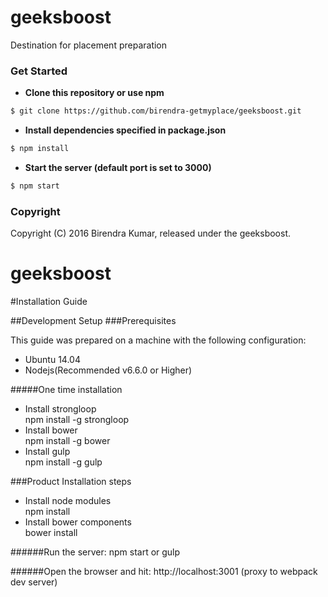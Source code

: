 # geeksboost

Destination for placement preparation

### Get Started
- **Clone this repository or use npm**
```bash
$ git clone https://github.com/birendra-getmyplace/geeksboost.git
```

- **Install dependencies specified in package.json**
```bash
$ npm install
```

- **Start the server (default port is set to 3000)**
```bash
$ npm start
```


### Copyright

Copyright (C) 2016 Birendra Kumar, released under the geeksboost.
# geeksboost

#Installation Guide

##Development Setup
###Prerequisites

This guide was prepared on a machine with the following configuration:

* Ubuntu 14.04
* Nodejs(Recommended v6.6.0 or Higher)  

#####One time installation
* Install strongloop  
  npm install -g strongloop
* Install bower  
  npm install -g bower
* Install gulp  
  npm install -g gulp

###Product Installation steps  
* Install node modules  
  npm install
* Install bower components  
  bower install

######Run the server:
npm start or gulp

######Open the browser and hit:
http://localhost:3001 (proxy to webpack dev server)
